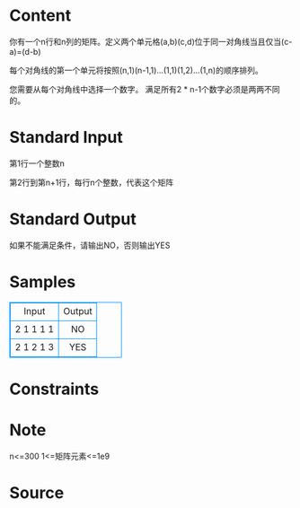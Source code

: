 
# Content

你有一个n行和n列的矩阵。定义两个单元格(a,b)(c,d)位于同一对角线当且仅当(c-a)=(d-b)

每个对角线的第一个单元将按照(n,1)(n-1,1)...(1,1)(1,2)...(1,n)的顺序排列。

您需要从每个对角线中选择一个数字。 满足所有2 * n-1个数字必须是两两不同的。

# Standard Input

第1行一个整数n

第2行到第n+1行，每行n个整数，代表这个矩阵

# Standard Output

如果不能满足条件，请输出NO，否则输出YES

# Samples

<style>
        table,table tr th, table tr td { border:1px solid #0094ff; }
        table { width: 200px; min-height: 25px; line-height: 25px; text-align: center; border-collapse: collapse;}   
    </style>
<table>
	<tr>
		<td>Input</td>
		<td>Output</td>
	</tr>
<tr><td>2
1 1
1 1</td><td>NO
</td></tr><tr><td>2
1 2
1 3</td><td>YES</td></tr></table>


# Constraints



# Note

n<=300
1<=矩阵元素<=1e9

# Source


